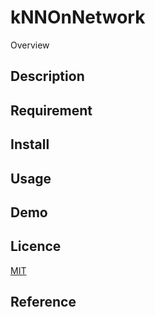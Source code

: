kNNOnNetwork
====

Overview

## Description

## Requirement

## Install

## Usage

## Demo

## Licence

[MIT]()

## Reference

